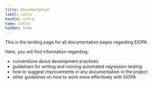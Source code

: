 ```yaml
---
title: Documentation
label: intro
handle: intro
name: intro
hidden: true
---
```


This is the landing page for all documentation pages regarding EIOPA.

Here, you will find information regarding:

* conventions about development practices
* guidelines for writing and running automated regression testing
* how to suggest improvements in any documentation in the project
* other guidelines on how to work more effectively with EIOPA
